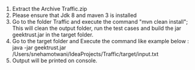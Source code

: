 1. Extract the Archive Traffic.zip
2. Please ensure that Jdk 8 and maven 3 is installed
3. Go to the folder Traffic and execute the command "mvn clean install"; This will clean the output folder, run the test cases and build the jar geektrust.jar in the target folder.
4. Go to the target folder and Execute the command like example below :
java -jar geektrust.jar /Users/snehamotwani/IdeaProjects/Traffic/target/input.txt
5. Output will be printed on console.



